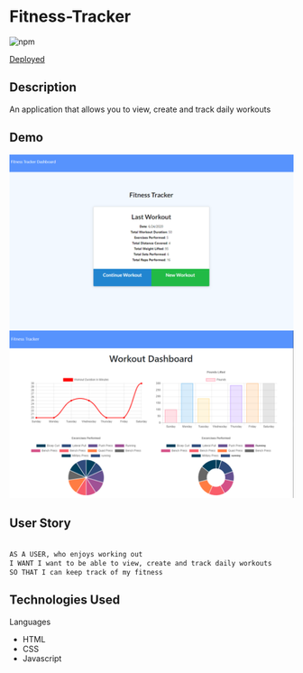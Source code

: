 # Fitness-Tracker

![npm](https://img.shields.io/npm/v/inquirer?style=flat-square)

[Deployed](https://sm-pixel.github.io/Fitness-Tracker/)

## Description
An application that allows you to view, create and track daily workouts

## Demo

![Fitness Tracker](public/assets/fitnesstracker.png)
![Weather Dashboard](public/assets/workoutDashboard.png)

## User Story

```

AS A USER, who enjoys working out
I WANT I want to be able to view, create and track daily workouts
SO THAT I can keep track of my fitness

```

## Technologies Used
Languages
* HTML
* CSS
* Javascript
